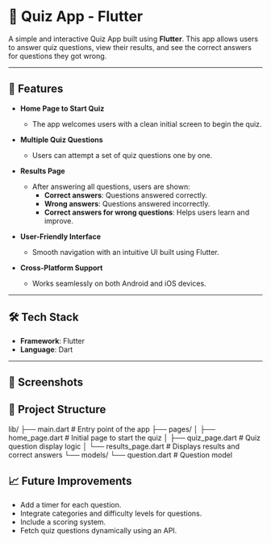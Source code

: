 # 📱 Quiz App - Flutter  

A simple and interactive Quiz App built using **Flutter**. This app allows users to answer quiz questions, view their results, and see the correct answers for questions they got wrong.

---

## 🎯 Features  

- **Home Page to Start Quiz**  
  - The app welcomes users with a clean initial screen to begin the quiz.  

- **Multiple Quiz Questions**  
  - Users can attempt a set of quiz questions one by one.  

- **Results Page**  
  - After answering all questions, users are shown:  
    - **Correct answers**: Questions answered correctly.  
    - **Wrong answers**: Questions answered incorrectly.  
    - **Correct answers for wrong questions**: Helps users learn and improve.

- **User-Friendly Interface**  
  - Smooth navigation with an intuitive UI built using Flutter.  

- **Cross-Platform Support**  
  - Works seamlessly on both Android and iOS devices.  

---

## 🛠️ Tech Stack  

- **Framework**: Flutter  
- **Language**: Dart  

---

## 📸 Screenshots

## 📂 Project Structure
lib/
├── main.dart           # Entry point of the app
├── pages/
│   ├── home_page.dart  # Initial page to start the quiz
│   ├── quiz_page.dart  # Quiz question display logic
│   └── results_page.dart # Displays results and correct answers
└── models/
    └── question.dart   # Question model


## 📈 Future Improvements
- Add a timer for each question.
- Integrate categories and difficulty levels for questions.
- Include a scoring system.
- Fetch quiz questions dynamically using an API.
